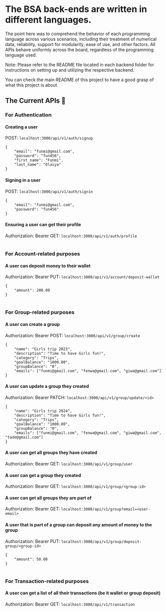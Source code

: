 # The BSA back-ends are written in different languages.

The point here was to comprehend the behavior of each programming language across various scenarios, including their treatment of numerical data, reliability, support for modularity, ease of use, and other factors.
All APIs behave uniformly across the board, regardless of the programming language used.

Note: Please refer to the README file located in each backend folder for instructions on setting up and utilizing the respective backend.

You can check the main README of this project to have a good grasp of what this project is about.

## The Current APIs :rocket:

### For Authentication

#### Creating a user
POST: `localhost:3000/api/v1/auth/signup`

```
{
	"email": "funmi@gmail.com",
	"password": "fun456",
	"first_name": "Funmi",
	"last_name": "Olaiya"
}
```
#### Signing in a user
POST: `localhost:3000/api/v1/auth/signin`

```
{
	"email": "funmi@gmail.com",
	"password": "fun456"
}
```
#### Ensuring a user can get their profile
Authorization: Bearer <token>
GET: `localhost:3000/api/v1/auth/profile`

#

### For Account-related purposes

#### A user can deposit money to their wallet
Authorization: Bearer <token>
PUT: `localhost:3000/api/v1/account/deposit-wallet`

```
{
	"amount": 200.00
}
```

#

### For Group-related purposes

#### A user can create a group
Authorization: Bearer <token>
POST: `localhost:3000/api/v1/group/create`

```
{
	"name": "Girls trip 2023",
	"description": "Time to have Girls fun!",
	"category": "Trips",
	"goalBalance": "1000.00",
	"groupBalance": "0",
	"emails": ["funmi@gmail.com", "fenwa@gmail.com", "giwa@gmail.com"]
}
```

#### A user can update a group they created
Authorization: Bearer <token>
PATCH: `localhost:3000/api/v1/group/update/<id>`

```
{
	"name": "Girls trip 2024",
	"description": "Time to have Girls fun!",
	"category": "Trips",
	"goalBalance": "1000.00",
	"groupBalance": "0",
	"emails": ["funmi@gmail.com", "fenwa@gmail.com", "giwa@gmail.com", "tade@gmail.com"]
}
```

#### A user can get all groups they have created
Authorization: Bearer <token>
GET: `localhost:3000/api/v1/group/user`

#### A user can get a group they created
Authorization: Bearer <token>
GET: `localhost:3000/api/v1/group/<group-id>`

#### A user can get all groups they are part of
Authorization: Bearer <token>
GET: `localhost:3000/api/v1/group?email=<user-email>`

#### A user that is part of a group can deposit any amount of money to the group
Authorization: Bearer <token>
PUT: `localhost:3000/api/v1/group/deposit-group/<group-id>`

```
{
	"amount": 50.00
}
```

#

### For Transaction-related purposes

#### A user can get a list of all their transactions (be it wallet or group deposit)
Authorization: Bearer <token>
GET: `localhost:3000/api/v1/transaction`
